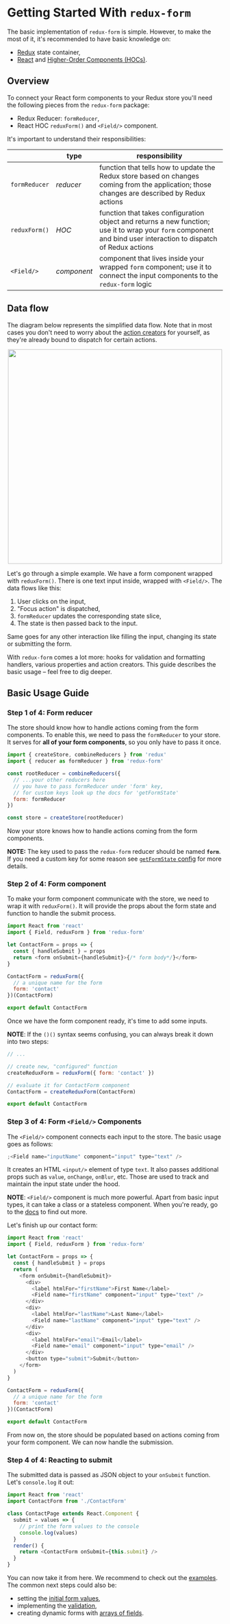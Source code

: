 # Getting Started With `redux-form`

The basic implementation of `redux-form` is simple. However, to make the most of
it, it's recommended to have basic knowledge on:

* [Redux](http://redux.js.org/) state container,
* [React](https://facebook.github.io/react/) and
  [Higher-Order Components (HOCs)](https://facebook.github.io/react/docs/higher-order-components.html).

## Overview

To connect your React form components to your Redux store you'll need the following
pieces from the `redux-form` package:

* Redux Reducer: `formReducer`,
* React HOC `reduxForm()` and `<Field/>` component.

It's important to understand their responsibilities:

|               | type        | responsibility                                                                                                                                                   |
| ------------- | ----------- | ---------------------------------------------------------------------------------------------------------------------------------------------------------------- |
| `formReducer` | _reducer_   | function that tells how to update the Redux store based on changes coming from the application; those changes are described by Redux actions                     |
| `reduxForm()` | _HOC_       | function that takes configuration object and returns a new function; use it to wrap your `form` component and bind user interaction to dispatch of Redux actions |
| `<Field/>`    | _component_ | component that lives inside your wrapped `form` component; use it to connect the input components to the `redux-form` logic                                      |

## Data flow

The diagram below represents the simplified data flow. Note that in most cases
you don't need to worry about the
[action creators](http://redux-form.com/7.2.2/docs/api/ActionCreators.md/) for
yourself, as they're already bound to dispatch for certain actions.

<div style="text-align: center;">
  <img src="https://github.com/erikras/redux-form/raw/master/docs/reduxFormDiagram.png" width="500" style="max-width: 100%;"/>
</div>

Let's go through a simple example. We have a form component wrapped with
`reduxForm()`. There is one text input inside, wrapped with `<Field/>`. The data
flows like this:

1. User clicks on the input,
2. "Focus action" is dispatched,
3. `formReducer` updates the corresponding state slice,
4. The state is then passed back to the input.

Same goes for any other interaction like filling the input, changing its state
or submitting the form.

With `redux-form` comes a lot more: hooks for validation and formatting
handlers, various properties and action creators. This guide describes the basic
usage – feel free to dig deeper.

## Basic Usage Guide

### Step 1 of 4: Form reducer

The store should know how to handle actions coming from the form components. To
enable this, we need to pass the `formReducer` to your store. It serves for
**all of your form components**, so you only have to pass it once.

```js
import { createStore, combineReducers } from 'redux'
import { reducer as formReducer } from 'redux-form'

const rootReducer = combineReducers({
  // ...your other reducers here
  // you have to pass formReducer under 'form' key,
  // for custom keys look up the docs for 'getFormState'
  form: formReducer
})

const store = createStore(rootReducer)
```

Now your store knows how to handle actions coming from the form components.

**NOTE:** The key used to pass the `redux-form` reducer should be named
**`form`**. If you need a custom key for some reason see
[`getFormState` config](http://redux-form.com/7.2.2/docs/api/ReduxForm.md/#-getformstate-function-optional-)
for more details.

### Step 2 of 4: Form component

To make your form component communicate with the store, we need to wrap it with
`reduxForm()`. It will provide the props about the form state and function to
handle the submit process.

```js
import React from 'react'
import { Field, reduxForm } from 'redux-form'

let ContactForm = props => {
  const { handleSubmit } = props
  return <form onSubmit={handleSubmit}>{/* form body*/}</form>
}

ContactForm = reduxForm({
  // a unique name for the form
  form: 'contact'
})(ContactForm)

export default ContactForm
```

Once we have the form component ready, it's time to add some inputs.

**NOTE**: If the `()()` syntax seems confusing, you can always break it down
into two steps:

```js
// ...

// create new, "configured" function
createReduxForm = reduxForm({ form: 'contact' })

// evaluate it for ContactForm component
ContactForm = createReduxForm(ContactForm)

export default ContactForm
```

### Step 3 of 4: Form `<Field/>` Components

The `<Field/>` component connects each input to the store. The basic usage goes
as follows:

```js
;<Field name="inputName" component="input" type="text" />
```

It creates an HTML `<input/>` element of type `text`. It also passes additional
props such as `value`, `onChange`, `onBlur`, etc. Those are used to track and
maintain the input state under the hood.

**NOTE**: `<Field/>` component is much more powerful. Apart from basic input
types, it can take a class or a stateless component. When you're ready, go to
the [docs](http://redux-form.com/7.2.2/docs/api/Field.md/#usage) to find out
more.

Let's finish up our contact form:

```js
import React from 'react'
import { Field, reduxForm } from 'redux-form'

let ContactForm = props => {
  const { handleSubmit } = props
  return (
    <form onSubmit={handleSubmit}>
      <div>
        <label htmlFor="firstName">First Name</label>
        <Field name="firstName" component="input" type="text" />
      </div>
      <div>
        <label htmlFor="lastName">Last Name</label>
        <Field name="lastName" component="input" type="text" />
      </div>
      <div>
        <label htmlFor="email">Email</label>
        <Field name="email" component="input" type="email" />
      </div>
      <button type="submit">Submit</button>
    </form>
  )
}

ContactForm = reduxForm({
  // a unique name for the form
  form: 'contact'
})(ContactForm)

export default ContactForm
```

From now on, the store should be populated based on actions coming from your
form component. We can now handle the submission.

### Step 4 of 4: Reacting to submit

The submitted data is passed as JSON object to your `onSubmit` function. Let's
`console.log` it out:

```js
import React from 'react'
import ContactForm from './ContactForm'

class ContactPage extends React.Component {
  submit = values => {
    // print the form values to the console
    console.log(values)
  }
  render() {
    return <ContactForm onSubmit={this.submit} />
  }
}
```

You can now take it from here. We recommend to check out the
[examples](http://redux-form.com/7.2.2/examples/). The common next steps could
also be:

* setting the
  [initial form values](http://redux-form.com/7.2.2/examples/initializeFromState/),
* implementing the
  [validation](http://redux-form.com/7.2.2/examples/syncValidation/),
* creating dynamic forms with
  [arrays of fields](http://redux-form.com/7.2.2/examples/fieldArrays/).
